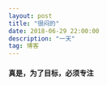 ```yaml
---
layout: post
title: "很闷的"
date: 2018-06-29 22:00:00 
description: "一天"
tag: 博客 
---   
```


#### 真是，为了目标，必须专注